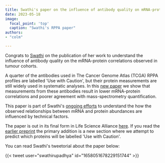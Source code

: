 ```yaml
---
title: Swathi's paper on the influence of antibody quality on mRNA-protein correlations
date: 2023-05-18
image:
  focal_point: 'top'
  caption: "Swathi's RPPA paper"
authors:
- "colm"

---
```


Congrats to [Swathi](https://cancerdata.ucd.ie/author/swathiramachandraupadhya/) on the publication of her work to understand the influence of antibody quality on the mRNA-protein correlations observed in tumour cohorts.<!--more-->

A quarter of the antibodies used in The Cancer Genome Atlas (TCGA) RPPA profiles are labelled 'Use with Caution', but their protein measurements are still widely used in systematic analyses. In this [new paper](https://www.life-science-alliance.org/content/6/8/e202201885) we show that measurements from these antibodies result in lower mRNA-protein correlations and poorer agreement with mass-spectrometry quantification. 

This paper is part of Swathi's [ongoing efforts](https://cancerdata.ucd.ie/news/22-10-27-swathi-mrna-protein/) to understand the how the observed relationships between mRNA and protein abundances are influenced by technical factors. 

The paper is out in its final form in Life Science Alliance [here](https://www.life-science-alliance.org/content/6/8/e202201885). If you read the [earlier preprint](https://www.biorxiv.org/content/10.1101/2022.12.23.521733v1) the primary addition is a new section where we attempt to predict which proteins will be labelled 'Use with Caution'.

You can read Swathi's tweetorial about the paper below:

{{< tweet user="swathirupadhya" id="1658051678229151744" >}}

